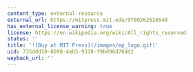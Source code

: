 ```yaml
---
content_type: external-resource
external_url: https://mitpress.mit.edu/9780262526548
has_external_license_warning: true
license: https://en.wikipedia.org/wiki/All_rights_reserved
status: ''
title: '![Buy at MIT Press](/images/mp_logo.gif)'
uid: 735ddd10-8698-4ab5-9318-f9bd96d76dd2
wayback_url: ''
---
```

